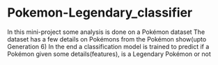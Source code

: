 # Pokemon-Legendary_classifier

In this mini-project some analysis is done on a Pokémon dataset
The dataset has a few details on Pokémons from the Pokémon show(upto Generation 6)
In the end a classification model is trained to predict if a Pokémon given some details(features), is a Legendary Pokémon or not
